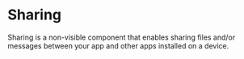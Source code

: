 # Sharing

Sharing is a non-visible component that enables sharing files and/or messages between your app and other apps installed on a device.
